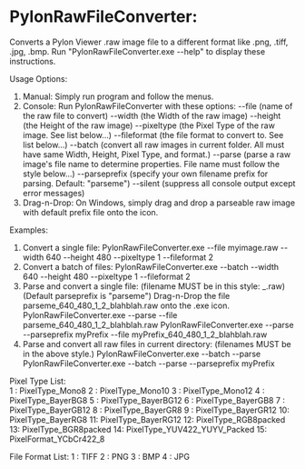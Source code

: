 # PylonRawFileConverter:
   Converts a Pylon Viewer .raw image file to a different format like .png, .tiff, .jpg, .bmp.
   Run "PylonRawFileConverter.exe --help" to display these instructions.
	 
 Usage Options:
   1. Manual: Simply run program and follow the menus.
   2. Console: Run PylonRawFileConverter with these options:
       --file (name of the raw file to convert)
       --width (the Width of the raw image)
       --height (the Height of the raw image)
       --pixeltype (the Pixel Type of the raw image. See list below...)
       --fileformat (the file format to convert to. See list below...)
       --batch (convert all raw images in current folder. All must have same Width, Height, Pixel Type, and format.)
       --parse (parse a raw image's file name to determine properties. File name must follow the style below...)
       --parseprefix (specify your own filename prefix for parsing. Default: "parseme")
       --silent (suppress all console output except error messages)
   3. Drag-n-Drop: On Windows, simply drag and drop a parseable raw image with default prefix file onto the icon.
	 
 Examples:
   1. Convert a single file:
       PylonRawFileConverter.exe --file myimage.raw --width 640 --height 480 --pixeltype 1 --fileformat 2
   2. Convert a batch of files:
       PylonRawFileConverter.exe --batch --width 640 --height 480 --pixeltype 1 --fileformat 2
   3. Parse and convert a single file: 
       (filename MUST be in this style: <parseprefix>_<width>_<height>_<pixeltype>_<fileformat>_<anything>.raw)
       (Default parseprefix is "parseme")
       Drag-n-Drop the file parseme_640_480_1_2_blahblah.raw onto the .exe icon.
       PylonRawFileConverter.exe --parse --file parseme_640_480_1_2_blahblah.raw
       PylonRawFileConverter.exe --parse --parseprefix myPrefix --file myPrefix_640_480_1_2_blahblah.raw
   4. Parse and convert all raw files in current directory: (filenames MUST be in the above style.)
       PylonRawFileConverter.exe --batch --parse
       PylonRawFileConverter.exe --batch --parse --parseprefix myPrefix
		 
Pixel Type List:  
   1 : PixelType_Mono8
   2 : PixelType_Mono10
   3 : PixelType_Mono12 
   4 : PixelType_BayerBG8
   5 : PixelType_BayerBG12
   6 : PixelType_BayerGB8
   7 : PixelType_BayerGB12
   8 : PixelType_BayerGR8
   9 : PixelType_BayerGR12
   10: PixelType_BayerRG8
   11: PixelType_BayerRG12
   12: PixelType_RGB8packed
   13: PixelType_BGR8packed
   14: PixelType_YUV422_YUYV_Packed
   15: PixelFormat_YCbCr422_8
	 
File Format List: 
   1 : TIFF
   2 : PNG
   3 : BMP
   4 : JPG